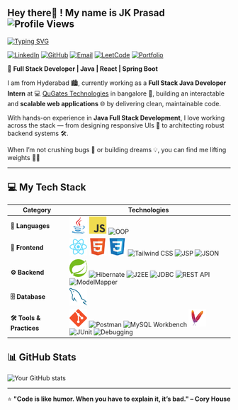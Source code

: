 
## Hey there👋 !  My name is JK Prasad  ![Profile Views](https://komarev.com/ghpvc/?username=JKPrasad01&label=Profile%20Views&color=0e75b6&style=flat)
[![Typing SVG](https://readme-typing-svg.herokuapp.com?size=24&width=600&lines=Hi+👋,+I'm+Jillivari+Kuruva+Prasad;Full+Stack+Developer;Java+%7C+Spring+Boot+%7C+React+JS;Building+Scalable+Web+Applications)](https://git.io/typing-svg)


[![LinkedIn](https://img.shields.io/badge/LinkedIn-blue?logo=linkedin&logoColor=white)](https://linkedin.com/in/jk-prasad)
[![GitHub](https://img.shields.io/badge/GitHub-black?logo=github&logoColor=white)](https://github.com/JKPrasad01)
[![Email](https://img.shields.io/badge/Email-D14836?logo=gmail&logoColor=white)](mailto:prasadjk2241@gmail.com)
[![LeetCode](https://img.shields.io/badge/LeetCode-orange?logo=leetcode&logoColor=white)](https://leetcode.com/JK_PRASAD/)
[![Portfolio](https://img.shields.io/badge/Portfolio-%23FF0000?style=flat&logo=google-chrome&logoColor=white)](https://jkprasad01.github.io/jk_prasad_portfolio/)






🚀 **Full Stack Developer | Java | React | Spring Boot**  

I am from Hyderabad 🏙️, currently working as a **Full Stack Java Developer Intern** at 💻  [QuGates Technologies](https://qugates.com/qugates/q/) in bangalore 📍, building an interactable and **scalable web applications** 🌐 by delivering clean, maintainable code.  

With hands-on experience in **Java Full Stack Development**, I love working across the stack — from designing responsive UIs 🎨 to architecting robust backend systems 🛠️.  

When I’m not crushing bugs 🐞 or building dreams 💡, you can find me lifting weights 🏋️‍♂️

---

## 💻 My Tech Stack  

| **Category**     | **Technologies** |
|------------------|------------------|
| **📝 Languages** | <img src="https://raw.githubusercontent.com/devicons/devicon/master/icons/java/java-original.svg" width="40" title="Java"/> <img src="https://raw.githubusercontent.com/devicons/devicon/master/icons/javascript/javascript-original.svg" width="40" title="JavaScript"/> <img src="https://img.shields.io/badge/OOP-007ACC?style=for-the-badge&logoColor=white" height="28" title="OOP"/> |
| **🎨 Frontend**  | <img src="https://raw.githubusercontent.com/devicons/devicon/master/icons/react/react-original.svg" width="40" title="React"/> <img src="https://raw.githubusercontent.com/devicons/devicon/master/icons/html5/html5-original.svg" width="40" title="HTML5"/> <img src="https://raw.githubusercontent.com/devicons/devicon/master/icons/css3/css3-original.svg" width="40" title="CSS3"/> <img src="https://img.icons8.com/color/48/tailwindcss.png" width="40" title="Tailwind CSS"/> <img src="https://img.icons8.com/color/48/java-coffee-cup-logo.png" width="40" title="JSP"/> <img src="https://img.icons8.com/color/48/json--v1.png" width="40" title="JSON"/> |
| **⚙️ Backend**   | <img src="https://raw.githubusercontent.com/devicons/devicon/master/icons/spring/spring-original.svg" width="40" title="Spring Boot"/> <img src="https://upload.wikimedia.org/wikipedia/commons/2/22/Hibernate_logo_a.png" width="80" title="Hibernate"/> <img src="https://img.icons8.com/color/48/java-coffee-cup-logo.png" width="40" title="J2EE"/> <img src="https://img.icons8.com/ios-filled/50/000000/data.png" width="40" title="JDBC"/> <img src="https://img.icons8.com/color/48/api-settings.png" width="40" title="REST API"/> <img src="https://img.shields.io/badge/ModelMapper-7952B3?style=for-the-badge&logoColor=white" height="28" title="ModelMapper"/> |
| **🗄 Database**  | <img src="https://raw.githubusercontent.com/devicons/devicon/master/icons/mysql/mysql-original.svg" width="40" title="MySQL"/> |
| **🛠 Tools & Practices** | <img src="https://raw.githubusercontent.com/devicons/devicon/master/icons/git/git-original.svg" width="40" title="Git"/> <img src="https://www.vectorlogo.zone/logos/getpostman/getpostman-icon.svg" width="40" title="Postman"/> <img src="https://img.icons8.com/fluency/48/mysql-logo.png" width="40" title="MySQL Workbench"/> <img src="https://raw.githubusercontent.com/devicons/devicon/master/icons/maven/maven-original.svg" width="40" title="Maven"/> <img src="https://img.icons8.com/color/48/test-tube.png" width="40" title="JUnit"/> <img src="https://img.shields.io/badge/Debugging-FF6F00?style=for-the-badge&logoColor=white" height="28" title="Debugging"/> |

## 📊 GitHub Stats

![Your GitHub stats](https://github-readme-stats.vercel.app/api?username=JKPrasad01&show_icons=true&theme=tokyonight)






---

⭐ **"Code is like humor. When you have to explain it, it’s bad." – Cory House**



<!--
**JKPrasad01/JKPrasad01** is a ✨ _special_ ✨ repository because its `README.md` (this file) appears on your GitHub profile.

Here are some ideas to get you started:

- 🔭 I’m currently working on ...
- 🌱 I’m currently learning ...
- 👯 I’m looking to collaborate on ...
- 🤔 I’m looking for help with ...
- 💬 Ask me about ...
- 📫 How to reach me: ...
- 😄 Pronouns: ...
- ⚡ Fun fact: ...
-->
